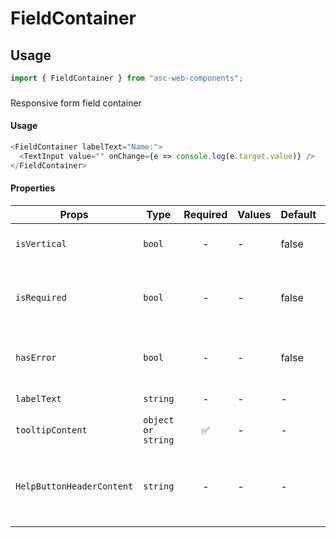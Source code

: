 # FieldContainer

## Usage

```js
import { FieldContainer } from "asc-web-components";
```

### <Label>

Responsive form field container

#### Usage

```js
<FieldContainer labelText="Name:">
  <TextInput value="" onChange={e => console.log(e.target.value)} />
</FieldContainer>
```

#### Properties

| Props                     | Type               | Required | Values | Default | Description                                      |
| ------------------------- | ------------------ | :------: | ------ | ------- | ------------------------------------------------ |
| `isVertical`              | `bool`             |    -     | -      | false   | Vertical or horizontal alignment                 |
| `isRequired`              | `bool`             |    -     | -      | false   | Indicates that the field is required to fill     |
| `hasError`                | `bool`             |    -     | -      | false   | Indicates that the field is incorrect            |
| `labelText`               | `string`           |    -     | -      | -       | Field label text                                 |
| `tooltipContent`          | `object or string` |    ✅    | -      | -       | Tooltip content                                  |
| `HelpButtonHeaderContent` | `string`           |    -     | -      | -       | Tooltip header content (tooltip opened in aside) |
